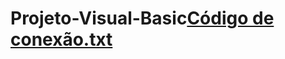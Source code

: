 # Projeto-Visual-Basic[Código de conexão.txt](https://github.com/LuizVianaThinker/Projeto-Visual-Basic/files/7010486/Codigo.de.conexao.txt)
